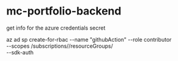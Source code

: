 # mc-portfolio-backend

get info for the azure credentials secret

az ad sp create-for-rbac --name "githubAction" --role contributor \
                            --scopes /subscriptions/<subscription>/resourceGroups/<resourcegroup> \
                                                    --sdk-auth


